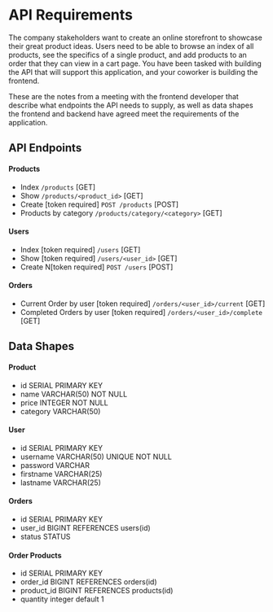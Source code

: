 # API Requirements

The company stakeholders want to create an online storefront to showcase their great product ideas. Users need to be able to browse an index of all products, see the specifics of a single product, and add products to an order that they can view in a cart page. You have been tasked with building the API that will support this application, and your coworker is building the frontend.

These are the notes from a meeting with the frontend developer that describe what endpoints the API needs to supply, as well as data shapes the frontend and backend have agreed meet the requirements of the application.

## API Endpoints

#### Products

- Index `/products` [GET]
- Show `/products/<product_id>` [GET]
- Create [token required] `POST /products` [POST]
- Products by category `/products/category/<category>` [GET]

#### Users

- Index [token required] `/users` [GET]
- Show [token required] `/users/<user_id>` [GET]
- Create N[token required] `POST /users` [POST]

#### Orders

- Current Order by user [token required] `/orders/<user_id>/current` [GET]
- Completed Orders by user [token required] `/orders/<user_id>/complete` [GET]

## Data Shapes

#### Product

- id SERIAL PRIMARY KEY
- name VARCHAR(50) NOT NULL
- price INTEGER NOT NULL
- category VARCHAR(50)

#### User

- id SERIAL PRIMARY KEY
- username VARCHAR(50) UNIQUE NOT NULL
- password VARCHAR
- firstname VARCHAR(25)
- lastname VARCHAR(25)

#### Orders

- id SERIAL PRIMARY KEY
- user_id BIGINT REFERENCES users(id)
- status STATUS

#### Order Products

- id SERIAL PRIMARY KEY
- order_id BIGINT REFERENCES orders(id)
- product_id BIGINT REFERENCES products(id)
- quantity integer default 1
